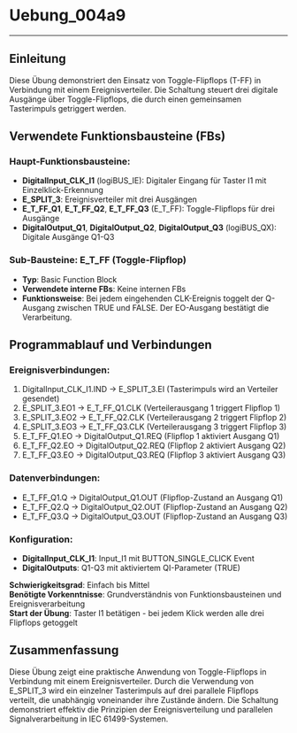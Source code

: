 # Uebung_004a9

* * * * * * * * * *

## Einleitung
Diese Übung demonstriert den Einsatz von Toggle-Flipflops (T-FF) in Verbindung mit einem Ereignisverteiler. Die Schaltung steuert drei digitale Ausgänge über Toggle-Flipflops, die durch einen gemeinsamen Tasterimpuls getriggert werden.

## Verwendete Funktionsbausteine (FBs)

### Haupt-Funktionsbausteine:
- **DigitalInput_CLK_I1** (logiBUS_IE): Digitaler Eingang für Taster I1 mit Einzelklick-Erkennung
- **E_SPLIT_3**: Ereignisverteiler mit drei Ausgängen
- **E_T_FF_Q1**, **E_T_FF_Q2**, **E_T_FF_Q3** (E_T_FF): Toggle-Flipflops für drei Ausgänge
- **DigitalOutput_Q1**, **DigitalOutput_Q2**, **DigitalOutput_Q3** (logiBUS_QX): Digitale Ausgänge Q1-Q3

### Sub-Bausteine: E_T_FF (Toggle-Flipflop)
- **Typ**: Basic Function Block
- **Verwendete interne FBs**: Keine internen FBs
- **Funktionsweise**: Bei jedem eingehenden CLK-Ereignis toggelt der Q-Ausgang zwischen TRUE und FALSE. Der EO-Ausgang bestätigt die Verarbeitung.

## Programmablauf und Verbindungen

### Ereignisverbindungen:
1. DigitalInput_CLK_I1.IND → E_SPLIT_3.EI (Tasterimpuls wird an Verteiler gesendet)
2. E_SPLIT_3.EO1 → E_T_FF_Q1.CLK (Verteilerausgang 1 triggert Flipflop 1)
3. E_SPLIT_3.EO2 → E_T_FF_Q2.CLK (Verteilerausgang 2 triggert Flipflop 2)
4. E_SPLIT_3.EO3 → E_T_FF_Q3.CLK (Verteilerausgang 3 triggert Flipflop 3)
5. E_T_FF_Q1.EO → DigitalOutput_Q1.REQ (Flipflop 1 aktiviert Ausgang Q1)
6. E_T_FF_Q2.EO → DigitalOutput_Q2.REQ (Flipflop 2 aktiviert Ausgang Q2)
7. E_T_FF_Q3.EO → DigitalOutput_Q3.REQ (Flipflop 3 aktiviert Ausgang Q3)

### Datenverbindungen:
- E_T_FF_Q1.Q → DigitalOutput_Q1.OUT (Flipflop-Zustand an Ausgang Q1)
- E_T_FF_Q2.Q → DigitalOutput_Q2.OUT (Flipflop-Zustand an Ausgang Q2)
- E_T_FF_Q3.Q → DigitalOutput_Q3.OUT (Flipflop-Zustand an Ausgang Q3)

### Konfiguration:
- **DigitalInput_CLK_I1**: Input_I1 mit BUTTON_SINGLE_CLICK Event
- **DigitalOutputs**: Q1-Q3 mit aktiviertem QI-Parameter (TRUE)

**Schwierigkeitsgrad**: Einfach bis Mittel  
**Benötigte Vorkenntnisse**: Grundverständnis von Funktionsbausteinen und Ereignisverarbeitung  
**Start der Übung**: Taster I1 betätigen - bei jedem Klick werden alle drei Flipflops getoggelt

## Zusammenfassung
Diese Übung zeigt eine praktische Anwendung von Toggle-Flipflops in Verbindung mit einem Ereignisverteiler. Durch die Verwendung von E_SPLIT_3 wird ein einzelner Tasterimpuls auf drei parallele Flipflops verteilt, die unabhängig voneinander ihre Zustände ändern. Die Schaltung demonstriert effektiv die Prinzipien der Ereignisverteilung und parallelen Signalverarbeitung in IEC 61499-Systemen.